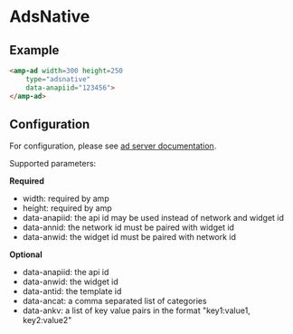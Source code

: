 <!---
Copyright 2015 The AMP HTML Authors. All Rights Reserved.

Licensed under the Apache License, Version 2.0 (the "License");
you may not use this file except in compliance with the License.
You may obtain a copy of the License at

      http://www.apache.org/licenses/LICENSE-2.0

Unless required by applicable law or agreed to in writing, software
distributed under the License is distributed on an "AS-IS" BASIS,
WITHOUT WARRANTIES OR CONDITIONS OF ANY KIND, either express or implied.
See the License for the specific language governing permissions and
limitations under the License.
-->

# AdsNative

## Example

```html
<amp-ad width=300 height=250
    type="adsnative"
    data-anapiid="123456">
</amp-ad>
```

## Configuration

For configuration, please see [ad server documentation](http://dev.adsnative.com).

Supported parameters:

**Required**
- width:        required by amp
- height:       required by amp
- data-anapiid: the api id may be used instead of network and widget id
- data-annid:   the network id must be paired with widget id
- data-anwid:   the widget id must be paired with network id

**Optional**
- data-anapiid: the api id
- data-anwid:   the widget id
- data-antid:   the template id
- data-ancat:   a comma separated list of categories
- data-ankv:    a list of key value pairs in the format "key1:value1, key2:value2"
